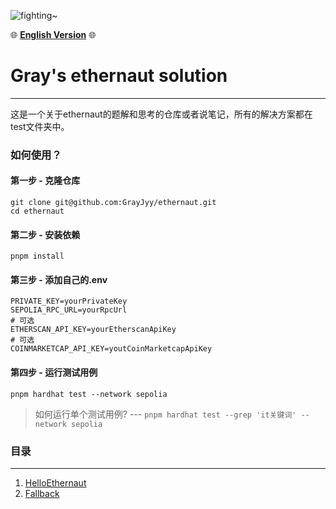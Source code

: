 ![fighting~](https://images.pexels.com/photos/879109/pexels-photo-879109.jpeg?auto=compress&cs=tinysrgb&w=1260&h=750&dpr=2 'code')

🌐 [**English Version**](https://github.com/GrayJyy/ethernaut/blob/main/Languages/en/README.md) 🌐

# Gray's ethernaut solution

---

这是一个关于ethernaut的题解和思考的仓库或者说笔记，所有的解决方案都在test文件夹中。



### 如何使用？

#### 第一步 - 克隆仓库

```
git clone git@github.com:GrayJyy/ethernaut.git
cd ethernaut
```

#### 第二步 - 安装依赖

```
pnpm install
```

#### 第三步 - 添加自己的.env

```shell
PRIVATE_KEY=yourPrivateKey
SEPOLIA_RPC_URL=yourRpcUrl
# 可选
ETHERSCAN_API_KEY=yourEtherscanApiKey
# 可选
COINMARKETCAP_API_KEY=youtCoinMarketcapApiKey
```



#### 第四步 - 运行测试用例

```
pnpm hardhat test --network sepolia
```

> 如何运行单个测试用例?  --- `pnpm hardhat test --grep 'it关键词' --network sepolia`





### 目录
---

1. [HelloEthernaut](https://github.com/GrayJyy/ethernaut/blob/main/test/01-HelloEthernaut-test.ts)
2. [Fallback](https://github.com/GrayJyy/ethernaut/blob/main/test/02-Fallback-test.ts)